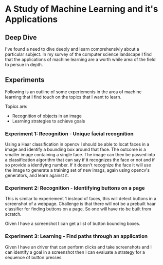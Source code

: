 # A Study of Machine Learning and it's Applications

## Deep Dive

I've found a need to dive deeply and learn comprehensivly about a particular
subject. In my survey of the computer science landscape I find that the
applications of machine learning are a worth while
area of the field to persue in depth. 

## Experiments

Following is an outline of some experiements in the area of machine learning
that I find touch on the topics that I want to learn.

Topics are:

* Recognition of objects in an image
* Learning strategies to achieve goals

### Experiment 1: Recognition - Unique facial recognition

Using a Haar classification in opencv I should be able to locat faces in a
image and identify a bounding box around that face. The outcome is a
smaller image containing a single face. The image can then be passed into a
classification algorithm that can say if it recognizes the face or not and 
if so provide a identfying number. If it doesn't recognize the face it will 
use the image to generate a training set of new imags, again using opencv's
generators, and learn against it.

### Experiment 2: Recognition - Identifying buttons on a page

This is similar to experiement 1 instead of faces, this will detect buttons in a
screenshot of a webpage. Challenge is that there will not be a prebuilt haar
classifier for finding buttons on a page. So one will have rto be built from
scratch. 

Given I have a screenshot I can get a list of button bounding boxes. 

### Experiment 3: Learning - Find paths through an application

Given I have an driver that can perform clicks and take screenshots and I can
identify a goal in a screenshot then I can evaluate a strategy for a sequence of
button presses

